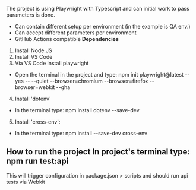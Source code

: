 The project is using Playwright with Typescript and can initial work to pass parameters is done.
* Can contain different setup per environment (in the example is QA env.)
* Can accept different parameters per environment
* GitHub Actions compatible
**Dependencies**
1. Install Node.JS
2. Install VS Code
3. Via VS Code install playwright
* Open the terminal in the project and type: npm init playwright@latest --yes -- --quiet --browser=chromium --browser=firefox --browser=webkit --gha
4. Install 'dotenv'
* In the terminal type: npm install dotenv --save-dev
5. Install 'cross-env':
* In the terminal type: npm install --save-dev cross-env

**How to run the project**
In project's terminal type: npm run test:api
--
This will trigger configuration in package.json > scripts
and
should run api tests via Webkit